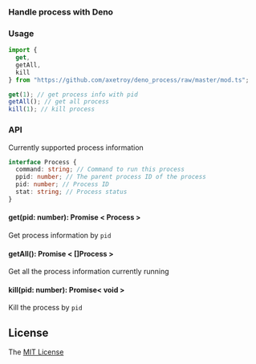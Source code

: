 ### Handle process with Deno

### Usage

```typescript
import {
  get,
  getAll,
  kill
} from "https://github.com/axetroy/deno_process/raw/master/mod.ts";

get(1); // get process info with pid
getAll(); // get all process
kill(1); // kill process
```

### API

Currently supported process information

```typescript
interface Process {
  command: string; // Command to run this process
  ppid: number; // The parent process ID of the process
  pid: number; // Process ID
  stat: string; // Process status
}
```

#### get(pid: number): Promise < Process >

Get process information by `pid`

#### getAll(): Promise < []Process >

Get all the process information currently running

#### kill(pid: number): Promise< void >

Kill the process by `pid`

## License

The [MIT License](LICENSE)
